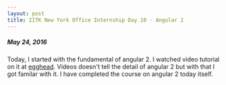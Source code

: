 ```yaml
---
layout: post
title: IITK New York Office Internship Day 10 - Angular 2
---
```

##### *May 24, 2016*

Today, I started with the fundamental of angular 2. I watched video tutorial on it at [egghead](https://egghead.io/lessons/angular-2-say-hello-world-to-angular-2).  Videos doesn't tell the detail of angular 2 but with that I got familar with it. I have completed the course on angular 2 today itself. 
